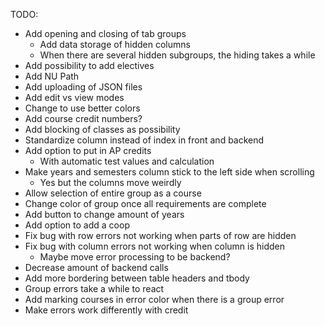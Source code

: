 TODO:
- Add opening and closing of tab groups
    - Add data storage of hidden columns
    - When there are several hidden subgroups, the hiding takes a while
- Add possibility to add electives
- Add NU Path
- Add uploading of JSON files
- Add edit vs view modes
- Change to use better colors
- Add course credit numbers?
- Add blocking of classes as possibility
- Standardize column instead of index in front and backend
- Add option to put in AP credits
    - With automatic test values and calculation
- Make years and semesters column stick to the left side when scrolling
    - Yes but the columns move weirdly
- Allow selection of entire group as a course
- Change color of group once all requirements are complete
- Add button to change amount of years
- Add option to add a coop
- Fix bug with row errors not working when parts of row are hidden
- Fix bug with column errors not working when column is hidden
    - Maybe move error processing to be backend?
- Decrease amount of backend calls
- Add more bordering between table headers and tbody
- Group errors take a while to react
- Add marking courses in error color when there is a group error
- Make errors work differently with credit
